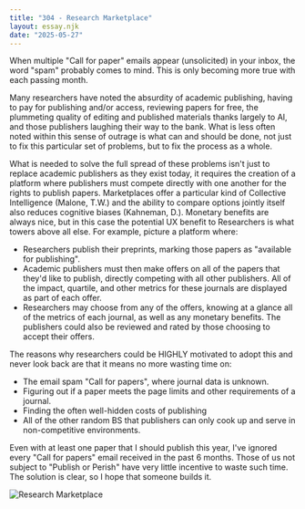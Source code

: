 ```yaml
---
title: "304 - Research Marketplace"
layout: essay.njk
date: "2025-05-27"
---
```


When multiple "Call for paper" emails appear (unsolicited) in your inbox, the word "spam" probably comes to mind. This is only becoming more true with each passing month.

Many researchers have noted the absurdity of academic publishing, having to pay for publishing and/or access, reviewing papers for free, the plummeting quality of editing and published materials thanks largely to AI, and those publishers laughing their way to the bank. What is less often noted within this sense of outrage is what can and should be done, not just to fix this particular set of problems, but to fix the process as a whole.

What is needed to solve the full spread of these problems isn't just to replace academic publishers as they exist today, it requires the creation of a platform where publishers must compete directly with one another for the rights to publish papers. Marketplaces offer a particular kind of Collective Intelligence (Malone, T.W.) and the ability to compare options jointly itself also reduces cognitive biases (Kahneman, D.). Monetary benefits are always nice, but in this case the potential UX benefit to Researchers is what towers above all else. For example, picture a platform where:

- Researchers publish their preprints, marking those papers as "available for publishing".
- Academic publishers must then make offers on all of the papers that they'd like to publish, directly competing with all other publishers. All of the impact, quartile, and other metrics for these journals are displayed as part of each offer.
- Researchers may choose from any of the offers, knowing at a glance all of the metrics of each journal, as well as any monetary benefits. The publishers could also be reviewed and rated by those choosing to accept their offers.

The reasons why researchers could be HIGHLY motivated to adopt this and never look back are that it means no more wasting time on:

- The email spam "Call for papers", where journal data is unknown.
- Figuring out if a paper meets the page limits and other requirements of a journal.
- Finding the often well-hidden costs of publishing
- All of the other random BS that publishers can only cook up and serve in non-competitive environments.

Even with at least one paper that I should publish this year, I've ignored every "Call for papers" email received in the past 6 months. Those of us not subject to "Publish or Perish" have very little incentive to waste such time. The solution is clear, so I hope that someone builds it.

![Research Marketplace](https://media.licdn.com/dms/image/v2/D5622AQFjPRMwlq3QJA/feedshare-shrink_800/B56ZcUaBKcGQBA-/0/1748394054886?e=1751500800&v=beta&t=SmOKs8eqHLbF5BoP6IKvE_fnWcal5zFh50csk2Oka_M)